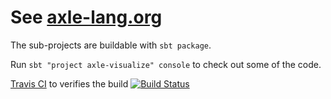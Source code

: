 
See [axle-lang.org](http://axle-lang.org/)
==========================================

The sub-projects are buildable with `sbt package`.

Run `sbt "project axle-visualize" console` to check out some of the code.

[Travis CI](http://travis-ci.org/) to verifies the build
[![Build Status](https://secure.travis-ci.org/adampingel/axle.png)](http://travis-ci.org/adampingel/axle)
